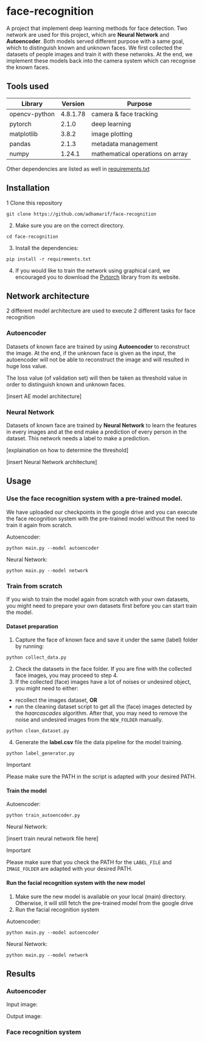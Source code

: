 # face-recognition
A project that implement deep learning methods for face detection. Two network are used for this project, which are **Neural Network** and **Autoencoder**. Both models served different purpose with a same goal, which to distinguish known and unknown faces. We first collected the datasets of people images and train it with these netwroks. At the end, we implement these models back into the camera system which can recognise the known faces.

## Tools used

| Library      | Version | Purpose                          |
|------------- |---------|----------------------------------|
| opencv-python| 4.8.1.78| camera & face tracking           |
| pytorch      | 2.1.0   | deep learning                    |
| matplotlib   | 3.8.2   | image plotting                   |
| pandas       | 2.1.3   | metadata management              |
| numpy        | 1.24.1  | mathematical operations on array |

Other dependencies are listed as well in [requirements.txt](requirements.txt)

## Installation

1 Clone this repository  
```
git clone https://github.com/adhamarif/face-recognition   
```

2. Make sure you are on the correct directory.
```
cd face-recognition  
```

3. Install the dependencies:   
```
pip install -r requirements.txt  
```

4. If you would like to train the network using graphical card, we encouraged you to download the [Pytorch](https://pytorch.org/get-started/locally/) library from its website.

## Network architecture
2 different model architecture are used to execute 2 different tasks for face recognition

### Autoencoder
Datasets of known face are trained by using **Autoencoder** to reconstruct the image. At the end, if the unknown face is given as the input, the autoencoder will not be able to reconstruct the image and will resulted in huge loss value.

The loss value (of validation set) will then be taken as threshold value in order to distinguish known and unknown faces.

[insert AE model architecture]

### Neural Network
Datasets of known face are trained by **Neural Network** to learn the features in every images and at the end make a prediction of every person in the dataset. This network needs a label to make a prediction.

[explaination on how to determine the threshold]

[insert Neural Network architecture]

## Usage

### Use the face recognition system with a pre-trained model.
We have uploaded our checkpoints in the google drive and you can execute the face recognition system with the pre-trained model without the need to train it again from scratch.

Autoencoder:
```
python main.py --model autoencoder
```
Neural Network:
```
python main.py --model network
```

### Train from scratch
If you wish to train the model again from scratch with your own datasets, you might need to prepare your own datasets first before you can start train the model.

#### Dataset preparation
1. Capture the face of known face and save it under the same (label) folder by running:
```
python collect_data.py
```

2. Check the datasets in the face folder. If you are fine with the collected face images, you may proceed to step 4.
3. If the collected (face) images have a lot of noises or undesired object, you might need to either:
- recollect the images dataset, **OR**
- run the cleaning dataset script to get all the (face) images detected by the *haarcascades* algorithm. After that, you may need to remove the noise and undesired images from the `NEW_FOLDER` manually.
```
python clean_dataset.py
```
4. Generate the **label.csv** file the data pipeline for the model training.
```
python label_generator.py
```
> [!IMPORTANT]
>Please make sure the PATH in the script is adapted with your desired PATH.

#### Train the model
Autoencoder:
```
python train_autoencoder.py
```

Neural Network:


[insert train neural network file here]

> [!IMPORTANT]
>Please make sure that you check the PATH for the `LABEL_FILE` and `IMAGE_FOLDER` are adapted with your desired PATH.

#### Run the facial recognition system with the new model
1. Make sure the new model is available on your local (main) directory. Otherwise, it will still fetch the pre-trained model from the google drive
2. Run the facial recognition system

Autoencoder:
```
python main.py --model autoencoder
```
Neural Network:
```
python main.py --model network
```

## Results
### Autoencoder
Input image:

Output image:

### Face recognition system
